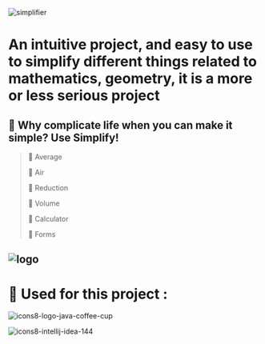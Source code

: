 ![simplifier](https://user-images.githubusercontent.com/47704223/133209228-3b648178-6429-4794-9d6f-83f4e7b6ada4.png)

# An intuitive project, and easy to use to simplify different things related to mathematics, geometry, it is a more or less serious project
## 🌴 Why complicate life when you can make it simple? Use Simplify!
> 🔹 Average
>
> 🔹 Air
> 
> 🔹 Reduction
> 
> 🔹 Volume
> 
> 🔹 Calculator
> 
> 🔹 Forms


![logo](https://user-images.githubusercontent.com/47704223/128952330-d92597d7-9cda-498a-8bd8-eca54de89661.png)
---
# 🔨 Used for this project  :

![icons8-logo-java-coffee-cup](https://user-images.githubusercontent.com/47704223/128952567-bc018c34-768b-44af-b16d-def0185659cc.gif)

![icons8-intellij-idea-144](https://user-images.githubusercontent.com/47704223/128952644-4a609472-85f2-480a-8316-546e9bd47300.png)


